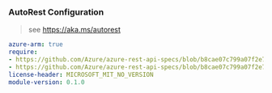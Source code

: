 ### AutoRest Configuration

> see https://aka.ms/autorest

``` yaml
azure-arm: true
require:
- https://github.com/Azure/azure-rest-api-specs/blob/b8cae07c799a07f2e779a9e301f639e9b85124b1/specification/storagecache/resource-manager/readme.md
- https://github.com/Azure/azure-rest-api-specs/blob/b8cae07c799a07f2e779a9e301f639e9b85124b1/specification/storagecache/resource-manager/readme.go.md
license-header: MICROSOFT_MIT_NO_VERSION
module-version: 0.1.0

```